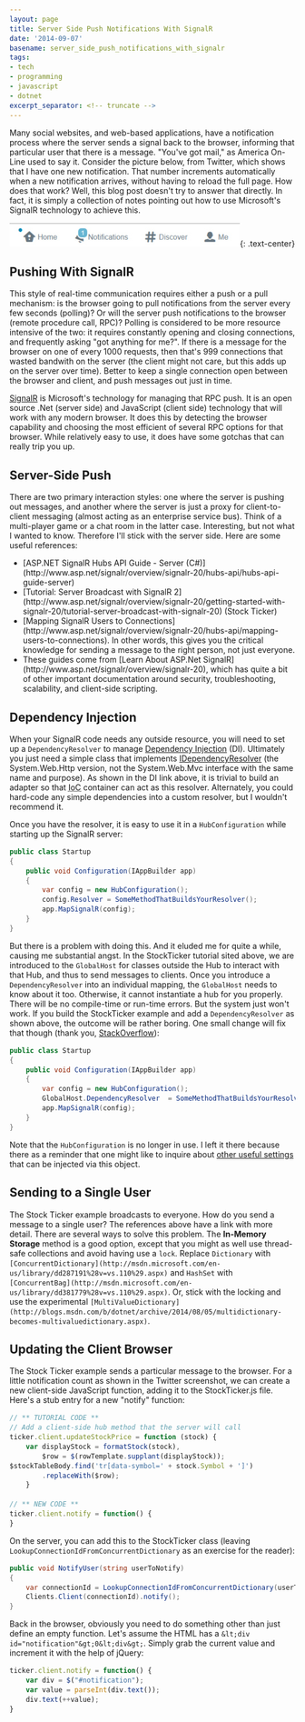 ```yaml
---
layout: page
title: Server Side Push Notifications With SignalR
date: '2014-09-07'
basename: server_side_push_notifications_with_signalr
tags:
- tech
- programming
- javascript
- dotnet
excerpt_separator: <!-- truncate -->
---
```


Many social websites, and web-based applications, have a notification process
where the server sends a signal back to the browser, informing that particular
user that there is a message. "You've got mail," as America On-Line used to say
it. Consider the picture below, from Twitter, which shows that I have one new
notification. That number increments automatically when a new notification
arrives, without having to reload the full page. How does that work? Well, this
blog post doesn't try to answer that directly. In fact, it is simply a
collection of notes pointing out how to use Microsoft's SignalR technology to
achieve this.

![example from Twitter](/images/twitterNotification.jpg){: .text-center}

<!-- truncate -->

## Pushing With SignalR

This style of real-time communication requires either a push or a pull
mechanism: is the browser going to pull notifications from the server every few
seconds (polling)? Or will the server push notifications to the browser (remote
procedure call, RPC)? Polling is considered to be more resource intensive of the
two: it requires constantly opening and closing connections, and frequently
asking "got anything for me?". If there is a message for the browser on one of
every 1000 requests, then that's 999 connections that wasted bandwith on the
server (the client might not care, but this adds up on the server over time).
Better to keep a single connection open between the browser and client, and push
messages out just in time.

[SignalR](http://signalr.net/) is Microsoft's technology for managing
that RPC push. It is an open source .Net (server side) and JavaScript (client
side) technology that will work with any modern browser. It does this by
detecting the browser capability and choosing the most efficient of several RPC
options for that browser. While relatively easy to use, it does have some
gotchas that can really trip you up.

## Server-Side Push

There are two primary interaction styles: one where the server is pushing out
messages, and another where the server is just a proxy for client-to-client
messaging (almost acting as an enterprise service bus). Think of a multi-player
game or a chat room in the latter case. Interesting, but not what I wanted to
know. Therefore I'll stick with the server side. Here are some useful
references:

<ul>
<li>[ASP.NET SignalR Hubs API Guide - Server (C#)](http://www.asp.net/signalr/overview/signalr-20/hubs-api/hubs-api-guide-server)</li>
<li>[Tutorial: Server Broadcast with SignalR 2](http://www.asp.net/signalr/overview/signalr-20/getting-started-with-signalr-20/tutorial-server-broadcast-with-signalr-20) (Stock Ticker)</li>
<li>[Mapping SignalR Users to Connections](http://www.asp.net/signalr/overview/signalr-20/hubs-api/mapping-users-to-connections). In other words, this gives you the critical knowledge for  sending a message to the right person, not just everyone.</li>
<li>These guides come from [Learn About ASP.Net SignalR](http://www.asp.net/signalr/overview/signalr-20), which has quite a bit of other important documentation around security, troubleshooting, scalability, and client-side scripting.</li>
</ul>

## Dependency Injection

When your SignalR code needs any outside resource, you will need to set up a
`DependencyResolver` to manage [Dependency
Injection](http://www.asp.net/signalr/overview/signalr-20/extensibility/dependency-injection) (DI). Ultimately you just need a simple class that implements [IDependencyResolver](http://msdn.microsoft.com/en-us/library/system.web.http.dependencies.idependencyresolver%28v=vs.118%29.aspx)
(the System.Web.Http version, not the System.Web.Mvc interface with the same
name and purpose). As shown in the DI link above, it is trivial to build an
adapter so that <acronym title="Inversion of Control">IoC</acronym> container
can act as this resolver. Alternately, you could hard-code any simple
dependencies into a custom resolver, but I wouldn't recommend it.

Once you have the resolver, it is easy to use it in a `HubConfiguration` while
starting up the SignalR server:

```csharp
public class Startup
{
    public void Configuration(IAppBuilder app)
    {
        var config = new HubConfiguration();
        config.Resolver = SomeMethodThatBuildsYourResolver();
        app.MapSignalR(config);
    }
}
```

But there is a problem with doing this. And it eluded me for quite a while,
causing me substantial angst. In the StockTicker tutorial sited above, we are
introduced to the `GlobalHost` for classes outside the Hub to interact with that
Hub, and thus to send messages to clients. Once you introduce a
`DependencyResolver` into an individual mapping, the `GlobalHost` needs to know
about it too. Otherwise, it cannot instantiate a hub for you properly. There
will be no compile-time or run-time errors. But the system just won't work. If
you build the StockTicker example and add a `DependencyResolver` as shown above,
the outcome will be rather boring. One small change will fix that though (thank
you, [StackOverflow](http://stackoverflow.com/questions/21126624/signalr-autofac-owin-why-doesnt-globalhost-connectionmanager-gethubcontext/21126852#comment40181303_21126852)):

```csharp
public class Startup
{
    public void Configuration(IAppBuilder app)
    {
        var config = new HubConfiguration();
        GlobalHost.DependencyResolver  = SomeMethodThatBuildsYourResolver();
        app.MapSignalR(config);
    }
}
```

Note that the `HubConfiguration` is no longer in use. I left it there because
there as a reminder that one might like to inquire about [other
useful settings](http://msdn.microsoft.com/en-us/library/microsoft.aspnet.signalr.hubconfiguration_properties%28v=vs.118%29.aspx) that can be injected via this object.

## Sending to a Single User

The Stock Ticker example broadcasts to everyone. How do you send a message to
a single user? The references above have a link with more detail. There are
several ways to solve this problem. The **In-Memory Storage** method is a good
option, except that you might as well use thread-safe collections and avoid
having use a `lock`. Replace `Dictionary` with `[ConcurrentDictionary](http://msdn.microsoft.com/en-us/library/dd287191%28v=vs.110%29.aspx)`
and `HashSet` with `[ConcurrentBag](http://msdn.microsoft.com/en-us/library/dd381779%28v=vs.110%29.aspx)`.
Or, stick with the locking and use the experimental `[MultiValueDictionary](http://blogs.msdn.com/b/dotnet/archive/2014/08/05/multidictionary-becomes-multivaluedictionary.aspx)`.

## Updating the Client Browser

The Stock Ticker example sends a particular message to the browser. For a little
notification count as shown in the Twitter screenshot, we can create a new
client-side JavaScript function, adding it to the StockTicker.js file. Here's a
stub entry for a new "notify" function:

```javascript
// ** TUTORIAL CODE **
// Add a client-side hub method that the server will call
ticker.client.updateStockPrice = function (stock) {
    var displayStock = formatStock(stock),
        $row = $(rowTemplate.supplant(displayStock));
$stockTableBody.find('tr[data-symbol=' + stock.Symbol + ']')
        .replaceWith($row);
    }

// ** NEW CODE **
ticker.client.notify = function() {
}
```

On the server, you can add this to the StockTicker class (leaving
`LookupConnectionIdFromConcurrentDictionary` as an exercise for the reader):

```csharp
public void NotifyUser(string userToNotify)
{
    var connectionId = LookupConnectionIdFromConcurrentDictionary(userToNotify);
    Clients.Client(connectionId).notify();
}
```

Back in the browser, obviously you need to do something other than just define
an empty function. Let's assume the HTML has a `&lt;div
id="notification"&gt;0&lt;div&gt;`. Simply grab the current value and increment
it with the help of jQuery:

```javascript
ticker.client.notify = function() {
    var div = $("#notification");
    var value = parseInt(div.text());
    div.text(++value);
}
```
